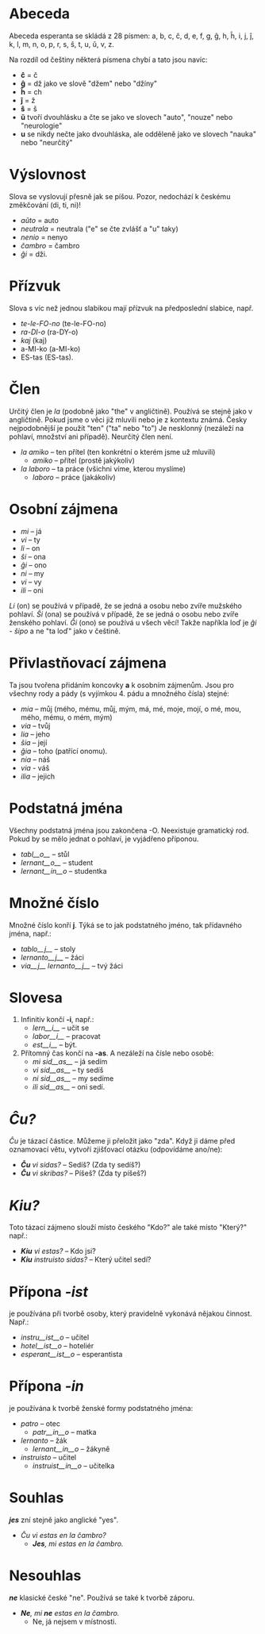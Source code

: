 # Abeceda

Abeceda esperanta se skládá z 28 písmen: a, b, c, ĉ, d, e, f, g, ĝ, h, ĥ, i, j, ĵ, k, l, m, n, o, p, r, s, ŝ, t, u, ŭ, v, z.

Na rozdíl od češtiny některá písmena chybí a tato jsou navíc:

- __ĉ__ = č
- __ĝ__ = dž jako ve slově "džem" nebo "džíny"
- __ĥ__ = ch
- __ĵ__ = ž 
- __ŝ__ = š
- __ŭ__ tvoří dvouhlásku a čte se jako ve slovech "auto", "nouze" nebo "neurologie"
- __u__ se nikdy nečte jako dvouhláska, ale odděleně jako ve slovech "nauka" nebo "neurčitý"


# Výslovnost

Slova se vyslovují přesně jak se píšou.
Pozor, nedochází k českému změkčování (di, ti, ni)! 

- *aŭto* = auto
- *neutrala* = neutrala ("e" se čte zvlášť a "u" taky)
- *nenio* = nenyo
- *ĉambro* = čambro
- *ĝi* = dži.

# Přízvuk

Slova s víc než jednou slabikou mají přízvuk na předposlední slabice, např.

- *te-le-FO-no* (te-le-FO-no)
- *ra-DI-o* (ra-DY-o)
- *kaj* (kaj)
- a-MI-ko (a-MI-ko)
- ES-tas (ES-tas).

# Člen

Určitý člen je *la* (podobně jako "the" v angličtině). Používá se stejně jako v angličtině. Pokud jsme o věci již mluvili nebo je z kontextu známá. Česky nejpodobnější je použít "ten" ("ta" nebo "to") Je nesklonný (nezáleží na pohlaví, množství ani případě). Neurčitý člen není.

- *la amiko* – ten přítel (ten konkrétní o kterém jsme už mluvili)
  - *amiko* – přítel (prostě jakýkoliv)
- *la laboro* – ta práce (všichni víme, kterou myslíme)
  - *laboro* – práce (jakákoliv)

# Osobní zájmena

- *mi* – já
- *vi* – ty
- *li* – on
- *ŝi* – ona
- *ĝi* – ono
- *ni* – my
- *vi* – vy
- *ili* – oni

*Li* (on) se používá v případě, že se jedná a osobu nebo zvíře mužského pohlaví.
*Ŝi* (ona) se používá v případě, že se jedná o osobu nebo zvíře ženského pohlaví.
*Ĝi* (ono) se používá u všech věcí! Takže napříkla loď je *ĝi - ŝipo* a ne "ta loď" jako v češtině.

# Přivlastňovací zájmena

Ta jsou tvořena přidáním koncovky __a__ k osobním zájmenům. Jsou pro všechny rody a pády (s vyjímkou 4. pádu a množného čísla) stejné:

- *mia* – můj (mého, mému, můj, mým, má, mé, moje, mojí, o mé, mou, mého, mému, o mém, mým)
- *via* – tvůj
- *lia* – jeho
- *ŝia* – její
- *ĝia* – toho (patřící onomu).
- *nia* – náš
- *via* - váš
- *ilia* – jejich

# Podstatná jména

Všechny podstatná jména jsou zakončena -O. Neexistuje gramatický rod. Pokud by se mělo jednat o pohlaví, je vyjádřeno příponou.

- *tabl__o__* – stůl
- *lernant__o__* – student
- *lernant__in__o* – studentka

# Množné číslo

Množné číslo konří __j__. Týká se to jak podstatného jméno, tak přídavného jména, např.:

- *tablo__j__* – stoly
- *lernanto__j__* – žáci
- *via__j__ lernanto__j__* – tvý žáci

# Slovesa

1. Infinitiv končí __-i__, např.:
   - *lern__i__* – učit se
   - *labor__i__* – pracovat
   - *est__i__* – být.
2. Přítomný čas končí na __-as__. A nezáleží na čísle nebo osobě:
   - *mi sid__as__* – já sedím
   - *vi sid__as__* – ty sedíš
   - *ni sid__as__* – my sedíme
   - *ili sid__as__* – oni sedí.

# *Ĉu?*

*Ĉu* je tázací částice. Můžeme ji přeložit jako "zda". Když ji dáme před oznamovací větu, vytvoří zjišťovací otázku (odpovídáme ano/ne):

- *__Ĉu__ vi sidas?* – Sedíš? (Zda ty sedíš?)
- *__Ĉu__ vi skribas?* – Píšeš? (Zda ty píšeš?)

# *Kiu?*

Toto tázací zájmeno slouží místo českého "Kdo?" ale také místo "Který?" např.:

- *__Kiu__ vi estas?* – Kdo jsi?
- *__Kiu__ instruisto sidas?* – Který učitel sedí?


# Přípona *-ist*

je používána při tvorbě osoby, který pravidelně vykonává nějakou činnost. Např.:


- *instru__ist__o* – učitel
- *hotel__ist__o* – hoteliér
- *esperant__ist__o* – esperantista


# Přípona *-in*

je používána k tvorbě ženské formy podstatného jména:

- *patro* – otec
    - *patr__in__o* – matka
- *lernanto* – žák
    - *lernant__in__o* – žákyně
- *instruisto* – učitel
    - *instruist__in__o* – učitelka

# Souhlas

*__jes__* zní stejně jako anglické "yes".

- *Ĉu vi estas en la ĉambro?* 
  - *__Jes__, mi estas en la ĉambro.* 

# Nesouhlas

*__ne__* klasické české "ne". Používá se také k tvorbě záporu.

- *__Ne__, mi __ne__ estas en la ĉambro.* 
  - Ne, já nejsem v místnosti. 
